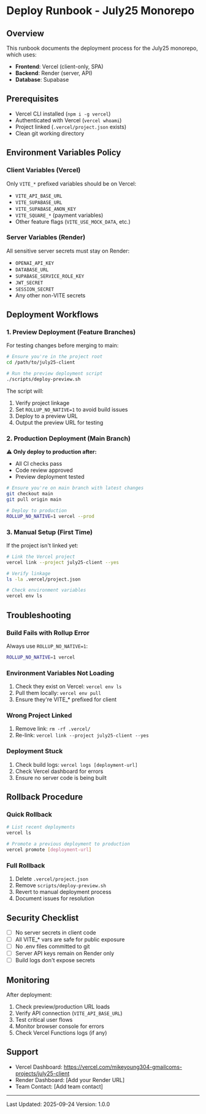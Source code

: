 # Deploy Runbook - July25 Monorepo

## Overview
This runbook documents the deployment process for the July25 monorepo, which uses:
- **Frontend**: Vercel (client-only, SPA)
- **Backend**: Render (server, API)
- **Database**: Supabase

## Prerequisites
- Vercel CLI installed (`npm i -g vercel`)
- Authenticated with Vercel (`vercel whoami`)
- Project linked (`.vercel/project.json` exists)
- Clean git working directory

## Environment Variables Policy

### Client Variables (Vercel)
Only `VITE_*` prefixed variables should be on Vercel:
- `VITE_API_BASE_URL`
- `VITE_SUPABASE_URL`
- `VITE_SUPABASE_ANON_KEY`
- `VITE_SQUARE_*` (payment variables)
- Other feature flags (`VITE_USE_MOCK_DATA`, etc.)

### Server Variables (Render)
All sensitive server secrets must stay on Render:
- `OPENAI_API_KEY`
- `DATABASE_URL`
- `SUPABASE_SERVICE_ROLE_KEY`
- `JWT_SECRET`
- `SESSION_SECRET`
- Any other non-VITE secrets

## Deployment Workflows

### 1. Preview Deployment (Feature Branches)
For testing changes before merging to main:

```bash
# Ensure you're in the project root
cd /path/to/july25-client

# Run the preview deployment script
./scripts/deploy-preview.sh
```

The script will:
1. Verify project linkage
2. Set `ROLLUP_NO_NATIVE=1` to avoid build issues
3. Deploy to a preview URL
4. Output the preview URL for testing

### 2. Production Deployment (Main Branch)
⚠️ **Only deploy to production after:**
- All CI checks pass
- Code review approved
- Preview deployment tested

```bash
# Ensure you're on main branch with latest changes
git checkout main
git pull origin main

# Deploy to production
ROLLUP_NO_NATIVE=1 vercel --prod
```

### 3. Manual Setup (First Time)
If the project isn't linked yet:

```bash
# Link the Vercel project
vercel link --project july25-client --yes

# Verify linkage
ls -la .vercel/project.json

# Check environment variables
vercel env ls
```

## Troubleshooting

### Build Fails with Rollup Error
Always use `ROLLUP_NO_NATIVE=1`:
```bash
ROLLUP_NO_NATIVE=1 vercel
```

### Environment Variables Not Loading
1. Check they exist on Vercel: `vercel env ls`
2. Pull them locally: `vercel env pull`
3. Ensure they're VITE_* prefixed for client

### Wrong Project Linked
1. Remove link: `rm -rf .vercel/`
2. Re-link: `vercel link --project july25-client --yes`

### Deployment Stuck
1. Check build logs: `vercel logs [deployment-url]`
2. Check Vercel dashboard for errors
3. Ensure no server code is being built

## Rollback Procedure

### Quick Rollback
```bash
# List recent deployments
vercel ls

# Promote a previous deployment to production
vercel promote [deployment-url]
```

### Full Rollback
1. Delete `.vercel/project.json`
2. Remove `scripts/deploy-preview.sh`
3. Revert to manual deployment process
4. Document issues for resolution

## Security Checklist
- [ ] No server secrets in client code
- [ ] All VITE_* vars are safe for public exposure
- [ ] No .env files committed to git
- [ ] Server API keys remain on Render only
- [ ] Build logs don't expose secrets

## Monitoring
After deployment:
1. Check preview/production URL loads
2. Verify API connection (`VITE_API_BASE_URL`)
3. Test critical user flows
4. Monitor browser console for errors
5. Check Vercel Functions logs (if any)

## Support
- Vercel Dashboard: https://vercel.com/mikeyoung304-gmailcoms-projects/july25-client
- Render Dashboard: [Add your Render URL]
- Team Contact: [Add team contact]

---
Last Updated: 2025-09-24
Version: 1.0.0